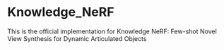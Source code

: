 # Knowledge_NeRF
This is the official implementation for Knowledge NeRF: Few-shot Novel View Synthesis for Dynamic Articulated Objects
